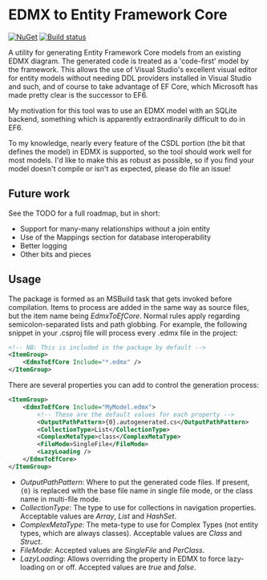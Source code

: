 # EDMX to Entity Framework Core

[![NuGet](https://www.nuget.org/packages/EdmxToEfCore/)](https://img.shields.io/nuget/v/EdmxToEfCore.svg)
[![Build status](https://ci.appveyor.com/api/projects/status/d8h898lhghnedwmd?svg=true)](https://ci.appveyor.com/project/hamish-milne/edmxtoefcore)

A utility for generating Entity Framework Core models from an existing EDMX diagram. The generated code is treated as a 'code-first' model by the framework. This allows the use of Visual Studio's excellent visual editor for entity models without needing DDL providers installed in Visual Studio and such, and of course to take advantage of EF Core, which Microsoft has made pretty clear is the successor to EF6.

My motivation for this tool was to use an EDMX model with an SQLite backend, something which is apparently extraordinarily difficult to do in EF6.

To my knowledge, nearly every feature of the CSDL portion (the bit that defines the model) in EDMX is supported, so the tool should work well for most models. I'd like to make this as robust as possible, so if you find your model doesn't compile or isn't as expected, please do file an issue!

## Future work

See the TODO for a full roadmap, but in short:

* Support for many-many relationships without a join entity
* Use of the Mappings section for database interoperability
* Better logging
* Other bits and pieces

## Usage

The package is formed as an MSBuild task that gets invoked before compilation. Items to process are added in the same way as source files, but the item name being *EdmxToEfCore*. Normal rules apply regarding semicolon-separated lists and path globbing. For example, the following snippet in your .csproj file will process every .edmx file in the project:

```XML
<!-- NB: This is included in the package by default -->
<ItemGroup>
    <EdmxToEfCore Include="*.edmx" />
</ItemGroup>
```

There are several properties you can add to control the generation process:

```XML
<ItemGroup>
    <EdmxToEfCore Include="MyModel.edmx">
        <!-- These are the default values for each property -->
        <OutputPathPattern>{0}.autogenerated.cs</OutputPathPattern>
        <CollectionType>List</CollectionType>
        <ComplexMetaType>class</ComplexMetaType>
        <FileMode>SingleFile</FileMode>
        <LazyLoading />
    </EdmxToEfCore>
</ItemGroup>
```

* *OutputPathPattern*: Where to put the generated code files. If present, `{0}` is replaced with the base file name in single file mode, or the class name in multi-file mode.
* *CollectionType*: The type to use for collections in navigation properties. Acceptable values are *Array*, *List* and *HashSet*.
* *ComplexMetaType*: The meta-type to use for Complex Types (not entity types, which are always classes). Acceptable values are *Class* and *Struct*.
* *FileMode*: Accepted values are *SingleFile* and *PerClass*.
* *LazyLoading*: Allows overriding the property in EDMX to force lazy-loading on or off. Accepted values are *true* and *false*.
